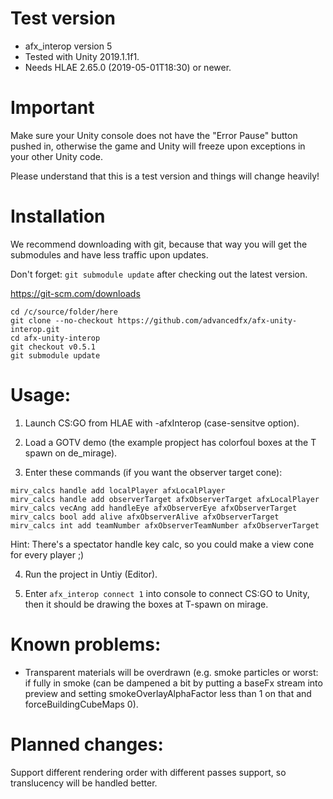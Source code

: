 # Test version

- afx_interop version 5
- Tested with Unity 2019.1.1f1.
- Needs HLAE 2.65.0 (2019-05-01T18:30) or newer.

# Important

Make sure your Unity console does not have the "Error Pause" button pushed in, otherwise the game and Unity will freeze upon exceptions in your other Unity code.

Please understand that this is a test version and things will change heavily!

# Installation

We recommend downloading with git, because that way you will get the submodules and have less traffic upon updates.

Don't forget: `git submodule update` after checking out the latest version.

https://git-scm.com/downloads

```
cd /c/source/folder/here
git clone --no-checkout https://github.com/advancedfx/afx-unity-interop.git
cd afx-unity-interop
git checkout v0.5.1
git submodule update
```

# Usage:

1) Launch CS:GO from HLAE with -afxInterop (case-sensitve option).

2) Load a GOTV demo (the example propject has colorfoul boxes at the T spawn on de_mirage).

3) Enter these commands (if you want the observer target cone):  
```
mirv_calcs handle add localPlayer afxLocalPlayer
mirv_calcs handle add observerTarget afxObserverTarget afxLocalPlayer
mirv_calcs vecAng add handleEye afxObserverEye afxObserverTarget
mirv_calcs bool add alive afxObserverAlive afxObserverTarget
mirv_calcs int add teamNumber afxObserverTeamNumber afxObserverTarget
```  
Hint: There's a spectator handle key calc, so you could make a view cone for every player ;)

4) Run the project in Untiy (Editor).

5) Enter `afx_interop connect 1` into console to connect CS:GO to Unity, then it should be drawing the boxes at T-spawn on mirage.

# Known problems:

- Transparent materials will be overdrawn (e.g. smoke particles or worst: if fully in smoke (can be dampened a bit by putting a baseFx stream into preview and setting smokeOverlayAlphaFactor less than 1 on that and forceBuildingCubeMaps 0).

# Planned changes:

Support different rendering order with different passes support, so translucency will be handled better.
